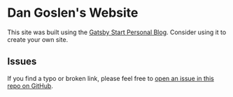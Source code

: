 # Dan Goslen's Website

This site was built using the [Gatsby Start Personal Blog](https://github.com/thomaswang/gatsby-personal-starter-blog). Consider using it to create your own site.

## Issues
If you find a typo or broken link, please feel free to [open an issue in this repo on GitHub](https://github.com/dangoslen/dangoslen-me-site/issues/new).
